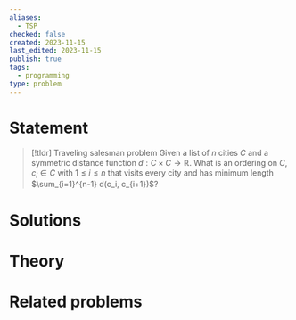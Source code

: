 ```yaml
---
aliases:
  - TSP
checked: false
created: 2023-11-15
last_edited: 2023-11-15
publish: true
tags:
  - programming
type: problem
---
```

# Statement

>[!tldr] Traveling salesman problem
>Given a list of $n$ cities $C$ and a symmetric distance function $d: C \times C \rightarrow \mathbb{R}$. What is an ordering on $C$, $c_i \in C$ with $1 \leq i \leq n$ that visits every city and has minimum length $\sum_{i=1}^{n-1} d(c_i, c_{i+1})$?

# Solutions

# Theory

# Related problems
